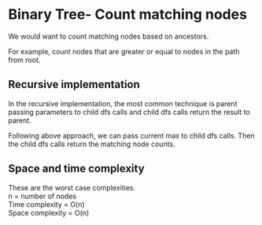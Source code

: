 <h1>Binary Tree- Count matching nodes</h1>

We would want to count matching nodes based on ancestors. <br>

For example, count nodes that are greater or equal to nodes in the path from root.

<h2>Recursive implementation</h2>
<p>In the recursive implementation, the most common technique is parent passing parameters to child dfs calls and child dfs calls return the result to parent.</p>
<p>Following above approach, we can pass current max to child dfs calls. Then the child dfs calls return the matching node counts.</p>

<h2>Space and time complexity</h2>
These are the worst case complexities.<br>
n = number of nodes<br>
Time complexity = O(n)<br>
Space complexity = O(n)
